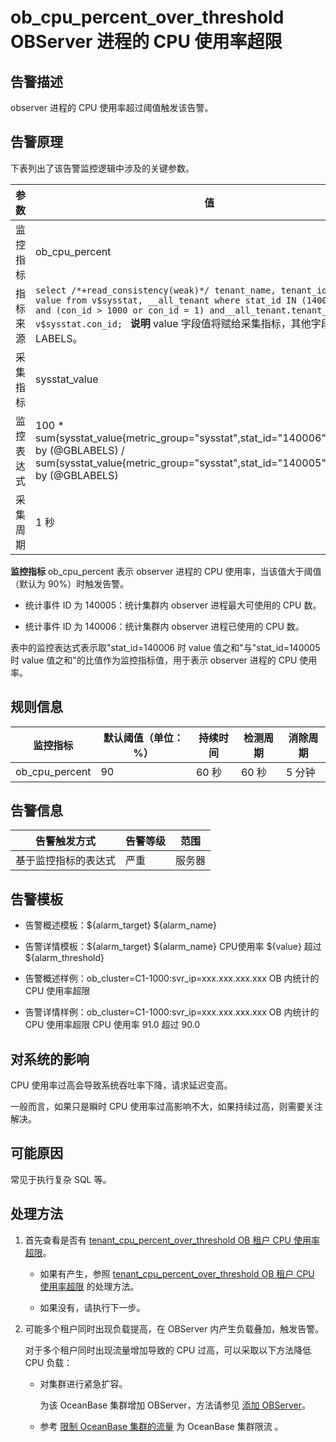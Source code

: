ob_cpu_percent_over_threshold OBServer 进程的 CPU 使用率超限
=========================================================================

**告警描述**
-----------------------------

observer 进程的 CPU 使用率超过阈值触发该告警。

告警原理
-------------------------

下表列出了该告警监控逻辑中涉及的关键参数。

|  参数   |                                                                                                                                                              值                                                                                                                                                               |
|-------|------------------------------------------------------------------------------------------------------------------------------------------------------------------------------------------------------------------------------------------------------------------------------------------------------------------------------|
| 监控指标  | ob_cpu_percent                                                                                                                                                                                                                                                                                                               |
| 指标来源  | ```select /*+read_consistency(weak)*/ tenant_name, tenant_id, stat_id, value from v$sysstat, __all_tenant where stat_id IN (140005, 140006) and (con_id > 1000 or con_id = 1) and__all_tenant.tenant_id = v$sysstat.con_id; ```  **说明**  value 字段值将赋给采集指标，其他字段作为 LABELS。 |
| 采集指标  | sysstat_value                                                                                                                                                                                                                                                                                                                |
| 监控表达式 | 100 \* sum(sysstat_value{metric_group="sysstat",stat_id="140006",@LABELS}) by (@GBLABELS) / sum(sysstat_value{metric_group="sysstat",stat_id="140005",@LABELS}) by (@GBLABELS)                                                                                                                                               |
| 采集周期  | 1 秒                                                                                                                                                                                                                                                                                                                          |

**监控指标** ob_cpu_percent 表示 observer 进程的 CPU 使用率，当该值大于阈值（默认为 90%）时触发告警。

* 统计事件 ID 为 140005：统计集群内 observer 进程最大可使用的 CPU 数。

* 统计事件 ID 为 140006：统计集群内 observer 进程已使用的 CPU 数。

表中的监控表达式表示取"stat_id=140006 时 value 值之和"与"stat_id=140005 时 value 值之和"的比值作为监控指标值，用于表示 observer 进程的 CPU 使用率。

**规则信息**
-----------------------------

|      监控指标      | 默认阈值（单位：%） | 持续时间 | 检测周期 | 消除周期 |
|----------------|------------|------|------|------|
| ob_cpu_percent | 90         | 60 秒 | 60 秒 | 5 分钟 |

**告警信息**
-----------------------------

|   告警触发方式   | 告警等级 | 范围  |
|------------|------|-----|
| 基于监控指标的表达式 | 严重   | 服务器 |

**告警模板**
-----------------------------

* 告警概述模板：\${alarm_target} ${alarm_name}

* 告警详情模板：\${alarm_target} \${alarm_name} CPU使用率 \${value} 超过 ${alarm_threshold}

* 告警概述样例：ob_cluster=C1-1000:svr_ip=xxx.xxx.xxx.xxx OB 内统计的 CPU 使用率超限

* 告警详情样例：ob_cluster=C1-1000:svr_ip=xxx.xxx.xxx.xxx OB 内统计的 CPU 使用率超限 CPU 使用率 91.0 超过 90.0

**对系统的影响**
-------------------------------

CPU 使用率过高会导致系统吞吐率下降，请求延迟变高。

一般而言，如果只是瞬时 CPU 使用率过高影响不大，如果持续过高，则需要关注解决。

**可能原因**
-----------------------------

常见于执行复杂 SQL 等。

处理方法
-------------------------

1. 首先查看是否有 [tenant_cpu_percent_over_threshold OB 租户 CPU 使用率超限](../200.ob-alert/3500.the-cpu-usage-of-a-tenant_cpu_percent_over_threshold-ob-tenant-exceeds-the.md)。

   * 如果有产生，参照 [tenant_cpu_percent_over_threshold OB 租户 CPU 使用率超限](../200.ob-alert/3500.the-cpu-usage-of-a-tenant_cpu_percent_over_threshold-ob-tenant-exceeds-the.md) 的处理方法。

   * 如果没有，请执行下一步。

2. 可能多个租户同时出现负载提高，在 OBServer 内产生负载叠加，触发告警。

   对于多个租户同时出现流量增加导致的 CPU 过高，可以采取以下方法降低 CPU 负载：
   * 对集群进行紧急扩容。

     为该 OceanBase 集群增加 OBServer，方法请参见 [添加 OBServer](../../300.ob-cloud-platform/400.manage-clusters/300.basic-operations/800.manage-the-observer-cluster/100.cluster-add-observer.md)。

   * 参考 [限制 OceanBase 集群的流量](../400.alarm-appendix/500.limit-the-inbound-traffic-of-the-oceanbase-cluster.md) 为 OceanBase 集群限流 。
